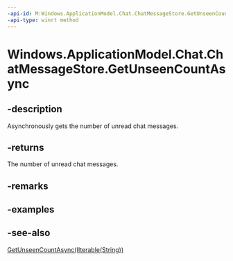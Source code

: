 ----api-id: M:Windows.ApplicationModel.Chat.ChatMessageStore.GetUnseenCountAsync
-api-type: winrt method
---<!-- Method syntaxpublic Windows.Foundation.IAsyncOperation<int> GetUnseenCountAsync()--># Windows.ApplicationModel.Chat.ChatMessageStore.GetUnseenCountAsync## -descriptionAsynchronously gets the number of unread chat messages.## -returnsThe number of unread chat messages.## -remarks## -examples## -see-also[GetUnseenCountAsync(IIterable(String))](chatmessagestore_getunseencountasync_201138164.md)